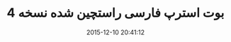 ---
layout: post
title: "بوت استرپ فارسی راستچین شده نسخه 4"
date: 2015-12-10 20:41:12
section: article
tags: css bootstrap gulp
link: "http://bootstrap.gigfa.com/%D8%A8%D9%88%D8%AA-%D8%A7%D8%B3%D8%AA%D8%B1%D9%BE-%D9%81%D8%A7%D8%B1%D8%B3%DB%8C-%D8%B1%D8%A7%D8%B3%D8%AA%DA%86%DB%8C%D9%86-%D8%B4%D8%AF%D9%87-%D9%86%D8%B3%D8%AE%D9%87-4/"
user: "محمد شریفی"
user_link: "http://bootstrap.gigfa.com/author/mohammad/"
---